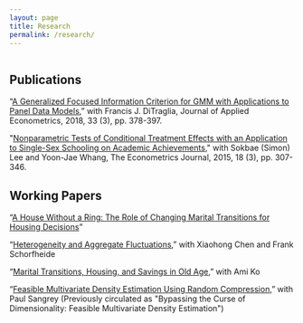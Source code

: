 ```yaml
---
layout: page
title: Research
permalink: /research/
---
```


 
<hr style="clear:both;visibility: hidden;" />  


## Publications

“[A Generalized Focused Information Criterion for GMM with Applications to Panel Data Models](https://onlinelibrary.wiley.com/doi/abs/10.1002/jae.2614),” with Francis J. DiTraglia, Journal of Applied Econometrics, 2018, 33 (3), pp. 378-397.

"[Nonparametric Tests of Conditional Treatment Effects with an Application to Single-Sex Schooling on Academic Achievements](http://onlinelibrary.wiley.com/doi/10.1111/ectj.12050/abstract)," with Sokbae (Simon) Lee and Yoon-Jae Whang, The Econometrics Journal, 2015, 18 (3), pp. 307-346.

## Working Papers

“[A House Without a Ring: The Role of Changing Marital Transitions for Housing Decisions](https://github.com/minsuc/Econ103_LPS/raw/master/papers/Submission_MChang.pdf)” 

“[Heterogeneity and Aggregate Fluctuations](https://github.com/minsuc/Econ103_LPS/raw/master/papers/EvalHAmodels_v3_web.pdf),” with Xiaohong Chen and Frank Schorfheide

“[Marital Transitions, Housing, and Savings in Old Age](https://github.com/minsuc/Econ103_LPS/raw/master/papers/Chang_Ko_March2021.pdf),” with Ami Ko

“[Feasible Multivariate Density Estimation Using Random Compression](https://github.com/minsuc/Econ103_LPS/raw/master/papers/ChangSangrey_web.pdf),” with Paul Sangrey (Previously circulated as "Bypassing the Curse of Dimensionality: Feasible Multivariate Density Estimation")

